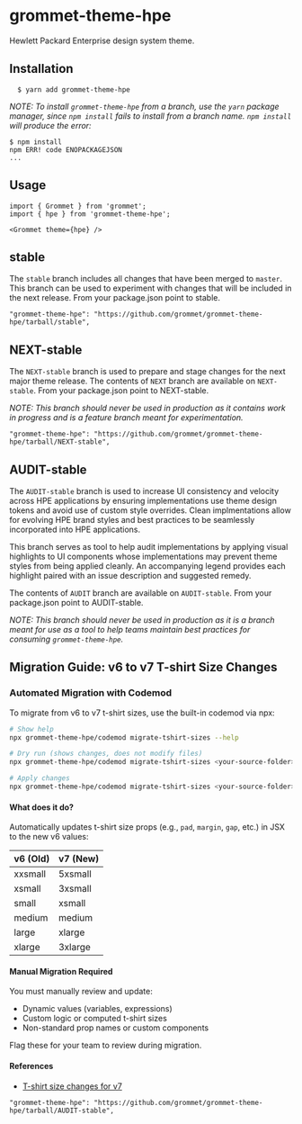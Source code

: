 # grommet-theme-hpe

Hewlett Packard Enterprise design system theme.

## Installation

```
  $ yarn add grommet-theme-hpe
```

_NOTE: To install `grommet-theme-hpe` from a branch, use the `yarn` package
manager, since `npm install` fails to install from a branch name. `npm install`
will produce the error:_

```
$ npm install
npm ERR! code ENOPACKAGEJSON
...
```

## Usage

```
import { Grommet } from 'grommet';
import { hpe } from 'grommet-theme-hpe';

<Grommet theme={hpe} />
```

## stable

The `stable` branch includes all changes that have been merged to `master`. This branch can be used to experiment with changes that will be included in the next release. From your package.json point to stable.

```
"grommet-theme-hpe": "https://github.com/grommet/grommet-theme-hpe/tarball/stable",
```

## NEXT-stable

The `NEXT-stable` branch is used to prepare and stage changes for the next major theme release. The contents of `NEXT` branch are available on `NEXT-stable`. From your package.json point to NEXT-stable.

_NOTE: This branch should never be used in production as it contains work in progress and is a feature branch meant for experimentation._

```
"grommet-theme-hpe": "https://github.com/grommet/grommet-theme-hpe/tarball/NEXT-stable",
```

## AUDIT-stable

The `AUDIT-stable` branch is used to increase UI consistency and velocity across HPE applications by ensuring implementations use theme design tokens and avoid use of custom style overrides. Clean implmentations allow for evolving HPE brand styles and best practices to be seamlessly incorporated into HPE applications.

This branch serves as tool to help audit implementations by applying visual highlights to UI components whose implementations may prevent theme styles from being applied cleanly. An accompanying legend provides each highlight paired with an issue description and suggested remedy.

The contents of `AUDIT` branch are available on `AUDIT-stable`. From your package.json point to AUDIT-stable.

_NOTE: This branch should never be used in production as it is a branch meant for use as a tool to help teams maintain best practices for consuming `grommet-theme-hpe`._

## Migration Guide: v6 to v7 T-shirt Size Changes

### Automated Migration with Codemod

To migrate from v6 to v7 t-shirt sizes, use the built-in codemod via npx:

```sh
# Show help
npx grommet-theme-hpe/codemod migrate-tshirt-sizes --help

# Dry run (shows changes, does not modify files)
npx grommet-theme-hpe/codemod migrate-tshirt-sizes <your-source-folder> --dry

# Apply changes
npx grommet-theme-hpe/codemod migrate-tshirt-sizes <your-source-folder>
```

#### What does it do?

Automatically updates t-shirt size props (e.g., `pad`, `margin`, `gap`, etc.) in JSX to the new v6 values:

| v6 (Old) | v7 (New) |
| -------- | -------- |
| xxsmall  | 5xsmall  |
| xsmall   | 3xsmall  |
| small    | xsmall   |
| medium   | medium   |
| large    | xlarge   |
| xlarge   | 3xlarge  |

#### Manual Migration Required

You must manually review and update:

- Dynamic values (variables, expressions)
- Custom logic or computed t-shirt sizes
- Non-standard prop names or custom components

Flag these for your team to review during migration.

#### References

- [T-shirt size changes for v7](https://github.com/grommet/hpe-design-system/issues/4487#issuecomment-2576435972)

```
"grommet-theme-hpe": "https://github.com/grommet/grommet-theme-hpe/tarball/AUDIT-stable",
```
